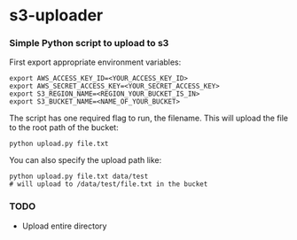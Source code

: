 # s3-uploader

### Simple Python script to upload to s3
First export appropriate environment variables:
```
export AWS_ACCESS_KEY_ID=<YOUR_ACCESS_KEY_ID>
export AWS_SECRET_ACCESS_KEY=<YOUR_SECRET_ACCESS_KEY>
export S3_REGION_NAME=<REGION_YOUR_BUCKET_IS_IN>
export S3_BUCKET_NAME=<NAME_OF_YOUR_BUCKET>
```

The script has one required flag to run, the filename. This will upload the file to the root path of the bucket:
```
python upload.py file.txt
```

You can also specify the upload path like:
```
python upload.py file.txt data/test
# will upload to /data/test/file.txt in the bucket
```

### TODO
- Upload entire directory
